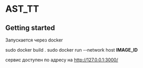 # AST_TT

## Getting started

Запускается через docker 

sudo docker build .
sudo docker run --network host __IMAGE_ID__

сервис доступен по адресу на http://127.0.0.1:3000/
